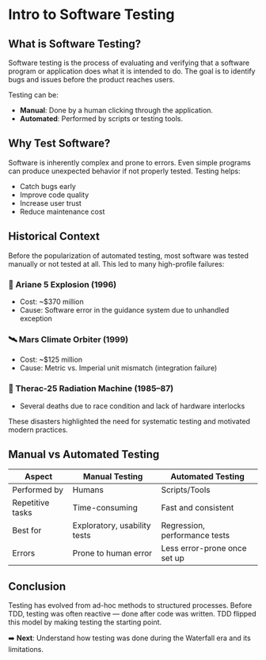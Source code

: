 # Intro to Software Testing

## What is Software Testing?

Software testing is the process of evaluating and verifying that a software program or application does what it is intended to do. The goal is to identify bugs and issues before the product reaches users.

Testing can be:

- **Manual**: Done by a human clicking through the application.
- **Automated**: Performed by scripts or testing tools.

## Why Test Software?

Software is inherently complex and prone to errors. Even simple programs can produce unexpected behavior if not properly tested. Testing helps:

- Catch bugs early
- Improve code quality
- Increase user trust
- Reduce maintenance cost

## Historical Context

Before the popularization of automated testing, most software was tested manually or not tested at all. This led to many high-profile failures:

### 🚀 Ariane 5 Explosion (1996)

- Cost: \~\$370 million
- Cause: Software error in the guidance system due to unhandled exception

### 🛰 Mars Climate Orbiter (1999)

- Cost: \~\$125 million
- Cause: Metric vs. Imperial unit mismatch (integration failure)

### 💉 Therac-25 Radiation Machine (1985–87)

- Several deaths due to race condition and lack of hardware interlocks

These disasters highlighted the need for systematic testing and motivated modern practices.

## Manual vs Automated Testing

| Aspect           | Manual Testing               | Automated Testing             |
| ---------------- | ---------------------------- | ----------------------------- |
| Performed by     | Humans                       | Scripts/Tools                 |
| Repetitive tasks | Time-consuming               | Fast and consistent           |
| Best for         | Exploratory, usability tests | Regression, performance tests |
| Errors           | Prone to human error         | Less error-prone once set up  |

## Conclusion

Testing has evolved from ad-hoc methods to structured processes. Before TDD, testing was often reactive — done after code was written. TDD flipped this model by making testing the starting point.

➡️ **Next**: Understand how testing was done during the Waterfall era and its limitations.
